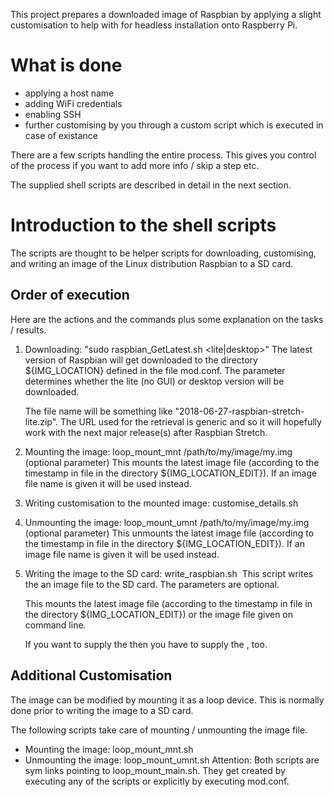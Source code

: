 This project prepares a downloaded image of Raspbian by applying a 
slight customisation to help with for headless installation onto 
Raspberry Pi.

What is done 
============
* applying a host name
* adding WiFi credentials
* enabling SSH
* further customising by you through a custom script which is executed in case of existance

There are a few scripts handling the entire  process. This gives you 
control of the process if you want to add more info / skip a step etc.

The supplied shell scripts are described in detail in the next section.

Introduction to the shell scripts
=================================

The scripts are thought to be helper scripts for downloading, customising,
and writing an image of the Linux distribution Raspbian to a SD card.


Order of execution
------------------
Here are the actions and the commands plus some explanation on the tasks / results.

1) Downloading: "sudo raspbian_GetLatest.sh <lite|desktop>"
   The latest version of Raspbian will get downloaded to the directory 
   ${IMG_LOCATION} defined in the file mod.conf. The parameter determines
   whether the lite (no GUI) or desktop version will be downloaded.

   The file name will be something like "2018-06-27-raspbian-stretch-lite.zip".
   The URL used for the retrieval is generic and so it will hopefully work
   with the next major release(s) after Raspbian Stretch.

2) Mounting the image: loop_mount_mnt /path/to/my/image/my.img (optional parameter)
   This mounts the latest image file (according to the timestamp in file
   in the directory ${IMG_LOCATION_EDIT}). If an image file name is given
   it will be used instead.

3) Writing customisation to the mounted image: customise_details.sh

4) Unmounting the image: loop_mount_umnt /path/to/my/image/my.img (optional parameter)
   This unmounts the latest image file (according to the timestamp in file
   in the directory ${IMG_LOCATION_EDIT}). If an image file name is given
   it will be used instead.

5) Writing the image to the SD card: write_raspbian.sh <image filename> <SD card device>
   This script writes the an image file to the SD card. The parameters 
   are optional.

   This mounts the latest image file (according to the timestamp in file
   in the directory ${IMG_LOCATION_EDIT}) or the image file given on 
   command line.

   If you want to supply the <SD card device> then you have to supply the <image filename>, too.


Additional Customisation
------------------------
The image can be modified by mounting it as a loop device. This is normally
done prior to writing the image to a SD card.

The following scripts take care of mounting / unmounting the image file.
 - Mounting the image: loop_mount_mnt.sh <filenameOfRaspbianImage>
 - Unmounting the image: loop_mount_umnt.sh <filenameOfRaspbianImage>
Attention:
Both scripts are sym links pointing to loop_mount_main.sh. They get created
by executing any of the scripts or explicitly by executing mod.conf.

